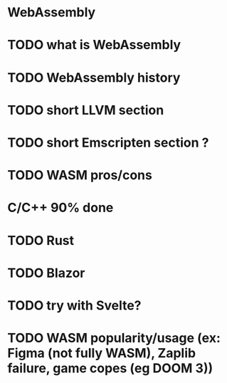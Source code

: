 # WebAssembly

# TODO what is WebAssembly

# TODO WebAssembly history

# TODO short LLVM section

# TODO short Emscripten section ?

# TODO WASM pros/cons

# C/C++ 90% done

# TODO Rust

# TODO Blazor

# TODO try with Svelte?

# TODO WASM popularity/usage (ex: Figma (not fully WASM), Zaplib failure, game copes (eg DOOM 3))



